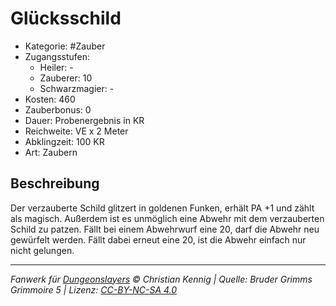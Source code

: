 # Glücksschild

- Kategorie: #Zauber
- Zugangsstufen:
  - Heiler: -
  - Zauberer: 10
  - Schwarzmagier: -
- Kosten: 460
- Zauberbonus: 0
- Dauer: Probenergebnis in KR
- Reichweite: VE x 2 Meter
- Abklingzeit: 100 KR
- Art: Zaubern

## Beschreibung

Der verzauberte Schild glitzert in goldenen Funken, erhält PA +1 und zählt als magisch. Außerdem ist es unmöglich eine Abwehr mit dem verzauberten Schild zu patzen. Fällt bei einem Abwehrwurf eine 20, darf die Abwehr neu gewürfelt werden. Fällt dabei erneut eine 20, ist die Abwehr einfach nur nicht gelungen.

---

_Fanwerk für [Dungeonslayers](https://www.dungeonslayers.net/) © Christian Kennig | Quelle: Bruder Grimms Grimmoire 5 | Lizenz: [CC-BY-NC-SA 4.0](https://creativecommons.org/licenses/by-nc-sa/4.0/deed.de)_
